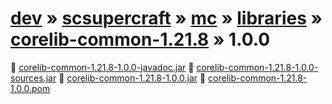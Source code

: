# [dev](/artifacts/dev) » [scsupercraft](/artifacts/dev/scsupercraft) » [mc](/artifacts/dev/scsupercraft/mc) » [libraries](/artifacts/dev/scsupercraft/mc/libraries) » [corelib-common-1.21.8](/artifacts/dev/scsupercraft/mc/libraries/corelib-common-1.21.8) » 1.0.0


📄 [corelib-common-1.21.8-1.0.0-javadoc.jar](/artifacts/dev/scsupercraft/mc/libraries/corelib-common-1.21.8/1.0.0/corelib-common-1.21.8-1.0.0-javadoc.jar)
📄 [corelib-common-1.21.8-1.0.0-sources.jar](/artifacts/dev/scsupercraft/mc/libraries/corelib-common-1.21.8/1.0.0/corelib-common-1.21.8-1.0.0-sources.jar)
📄 [corelib-common-1.21.8-1.0.0.jar](/artifacts/dev/scsupercraft/mc/libraries/corelib-common-1.21.8/1.0.0/corelib-common-1.21.8-1.0.0.jar)
📄 [corelib-common-1.21.8-1.0.0.pom](/artifacts/dev/scsupercraft/mc/libraries/corelib-common-1.21.8/1.0.0/corelib-common-1.21.8-1.0.0.pom)